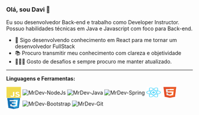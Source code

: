 ### Olá, sou Davi 👋
Eu sou desenvolvedor Back-end e trabalho como Developer Instructor. Possuo habilidades técnicas em Java e Javascript com foco para Back-end.

- 🌱 Sigo desenvolvendo conhecimento em React para me tornar um desenvolvedor FullStack
- 📚 Procuro transmitir meu conhecimento com clareza e objetividade
- 👨🏾‍💻 Gosto de desafios e sempre procuro me manter atualizado.

<!--
<a target="_blank" href="https://www.linkedin.com/in/davi-saldanha-20/">
  <img align="left" alt="LinkdeIN" src="https://img.shields.io/badge/LinkedIn-0077B5?style=for-the-badge&logo=linkedin&logoColor=white" />
</a>
<a target="_blank" href="https://www.instagram.com/davisaldanhati/">
  <img align="left" alt="Instagram" src="https://img.shields.io/badge/Instagram-E4405F?style=for-the-badge&logo=instagram&logoColor=white"/>
</a>
<a target="_blank" href="mailto:davisaldanha.ti@gmail.com">
  <img align="left" alt="Gmail" src="https://img.shields.io/badge/Gmail-D14836?style=for-the-badge&logo=gmail&logoColor=white" />
</a><br> -->
  ----
  **Linguagens e Ferramentas:**  
  <div style="display: inline_block">
    <img align="center" alt="MrDev-Js" height="30" width="40" src="https://raw.githubusercontent.com/devicons/devicon/master/icons/javascript/javascript-plain.svg">
    <img align="center" alt="MrDev-NodeJs" height="30" width="40" src="https://cdn.jsdelivr.net/gh/devicons/devicon/icons/nodejs/nodejs-original.svg" /> 
    <img align="center" alt="MrDev-Java" height="40" width="50" src="https://cdn.jsdelivr.net/gh/devicons/devicon/icons/java/java-original.svg" />
    <img align="center" alt="MrDev-Spring" height="40" width="50" src="https://cdn.jsdelivr.net/gh/devicons/devicon/icons/spring/spring-original-wordmark.svg" />
     <img align="center" alt="MrDev-React" height="30" width="40" src="https://raw.githubusercontent.com/devicons/devicon/master/icons/react/react-original.svg">
    <img align="center" alt="MrDev-HTML" height="30" width="40" src="https://raw.githubusercontent.com/devicons/devicon/master/icons/html5/html5-original.svg">
    <img align="center" alt="MrDev-CSS" height="30" width="40" src="https://raw.githubusercontent.com/devicons/devicon/master/icons/css3/css3-original.svg">
    <img align="center" alt="MrDev-Bootstrap" height="30" width="40" src="https://cdn.jsdelivr.net/gh/devicons/devicon/icons/bootstrap/bootstrap-original.svg" />
    <img align="center" alt="MrDev-Git" height="30" width="40" src="https://cdn.jsdelivr.net/gh/devicons/devicon/icons/git/git-original.svg" /> 
    
  </div>

<!----
<div align="center">
  <a href="https://github.com/davisaldanha">
  <img height="180em" src="https://github-readme-stats.vercel.app/api?username=davisaldanha&show_icons=true&theme=dracula&include_all_commits=true&count_private=true"/>
  <img height="180em" src="https://github-readme-stats.vercel.app/api/top-langs/?username=davisaldanha&layout=compact&langs_count=7&theme=dracula"/>
  </a>
</div>

---->
